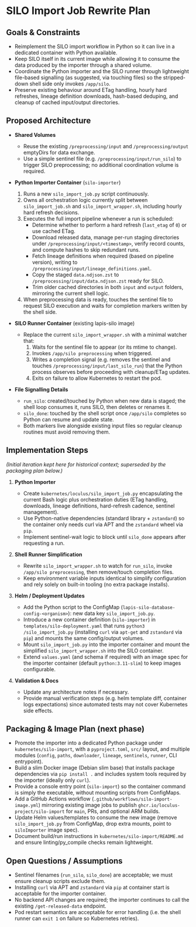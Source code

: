 # SILO Import Job Rewrite Plan

## Goals & Constraints
- Reimplement the SILO import workflow in Python so it can live in a dedicated container with Python available.
- Keep SILO itself in its current image while allowing it to consume the data produced by the importer through a shared volume.
- Coordinate the Python importer and the SILO runner through lightweight file-based signalling (as suggested, via touching files) so the stripped-down shell side only invokes `/app/silo`.
- Preserve existing behaviour around ETag handling, hourly hard refreshes, lineage definition downloads, hash-based deduping, and cleanup of cached input/output directories.

## Proposed Architecture
- **Shared Volumes**
  - Reuse the existing `/preprocessing/input` and `/preprocessing/output` emptyDirs for data exchange.
  - Use a simple sentinel file (e.g. `/preprocessing/input/run_silo`) to trigger SILO preprocessing; no additional coordination volume is required.

- **Python Importer Container** (`silo-importer`)
  1. Runs a new `silo_import_job.py` script continuously.
  2. Owns all orchestration logic currently split between `silo_import_job.sh` and `silo_import_wrapper.sh`, including hourly hard refresh decisions.
  3. Executes the full import pipeline whenever a run is scheduled:
     - Determine whether to perform a hard refresh (`last_etag` of `0`) or use cached ETag.
     - Download released data, manage per-run staging directories under `/preprocessing/input/<timestamp>`, verify record counts, and compute hashes to skip redundant runs.
     - Fetch lineage definitions when required (based on pipeline version), writing to `/preprocessing/input/lineage_definitions.yaml`.
     - Copy the staged `data.ndjson.zst` to `/preprocessing/input/data.ndjson.zst` ready for SILO.
     - Trim older cached directories in both `input` and `output` folders, mirroring the current shell logic.
  4. When preprocessing data is ready, touches the sentinel file to request SILO execution and waits for completion markers written by the shell side.

- **SILO Runner Container** (existing lapis-silo image)
  - Replace the current `silo_import_wrapper.sh` with a minimal watcher that:
    1. Waits for the sentinel file to appear (or its mtime to change).
    2. Invokes `/app/silo preprocessing` when triggered.
    3. Writes a completion signal (e.g. removes the sentinel and touches `/preprocessing/input/last_silo_run`) that the Python process observes before proceeding with cleanup/ETag updates.
    4. Exits on failure to allow Kubernetes to restart the pod.

- **File Signalling Details**
  - `run_silo`: created/touched by Python when new data is staged; the shell loop consumes it, runs SILO, then deletes or renames it.
  - `silo_done`: touched by the shell script once `/app/silo` completes so Python can resume and update state.
  - Both markers live alongside existing input files so regular cleanup routines must avoid removing them.

## Implementation Steps
*(Initial iteration kept here for historical context; superseded by the packaging plan below.)*
1. **Python Importer**
   - Create `kubernetes/loculus/silo_import_job.py` encapsulating the current Bash logic plus orchestration duties (ETag handling, downloads, lineage definitions, hard-refresh cadence, sentinel management).
   - Use Python-native dependencies (standard library + `zstandard`) so the container only needs curl via APT and the `zstandard` wheel via `pip`.
   - Implement sentinel-wait logic to block until `silo_done` appears after requesting a run.

2. **Shell Runner Simplification**
   - Rewrite `silo_import_wrapper.sh` to watch for `run_silo`, invoke `/app/silo preprocessing`, then remove/touch completion files.
   - Keep environment variable inputs identical to simplify configuration and rely solely on built-in tooling (no extra package installs).

3. **Helm / Deployment Updates**
   - Add the Python script to the ConfigMap (`lapis-silo-database-config-<organism>`): new data key `silo_import_job.py`.
   - Introduce a new container definition (`silo-importer`) in `templates/silo-deployment.yaml` that runs `python3 /silo_import_job.py` (installing `curl` via `apt-get` and `zstandard` via `pip`) and mounts the same config/output volumes.
   - Mount `silo_import_job.py` into the importer container and mount the simplified `silo_import_wrapper.sh` into the SILO container.
   - Extend `values.yaml` (and schema if required) with an image spec for the importer container (default `python:3.11-slim`) to keep images configurable.

4. **Validation & Docs**
   - Update any architecture notes if necessary.
   - Provide manual verification steps (e.g. helm template diff, container logs expectations) since automated tests may not cover Kubernetes side effects.

## Packaging & Image Plan (next phase)
- Promote the importer into a dedicated Python package under `kubernetes/silo-import`, with a `pyproject.toml`, `src/` layout, and multiple modules (`config`, `paths`, `downloader`, `lineage`, `sentinels`, `runner`, CLI entrypoint).
- Build a slim Docker image (Debian slim base) that installs package dependencies via `pip install .` and includes system tools required by the importer (ideally only `curl`).
- Provide a console entry point (`silo-import`) so the container command is simply the executable, without mounting scripts from ConfigMaps.
- Add a GitHub Actions workflow (`.github/workflows/silo-import-image.yml`) mirroring existing image jobs to publish `ghcr.io/loculus-project/silo-import` for `main`, PRs, and optional ARM builds.
- Update Helm values/templates to consume the new image (remove `silo_import_job.py` from ConfigMap, drop extra mounts, point to `siloImporter` image spec).
- Document build/run instructions in `kubernetes/silo-import/README.md` and ensure linting/py_compile checks remain lightweight.

## Open Questions / Assumptions
- Sentinel filenames (`run_silo`, `silo_done`) are acceptable; we must ensure cleanup scripts exclude them.
- Installing `curl` via APT and `zstandard` via `pip` at container start is acceptable for the importer container.
- No backend API changes are required; the importer continues to call the existing `/get-released-data` endpoint.
- Pod restart semantics are acceptable for error handling (i.e. the shell runner can `exit 1` on failure so Kubernetes retries).
